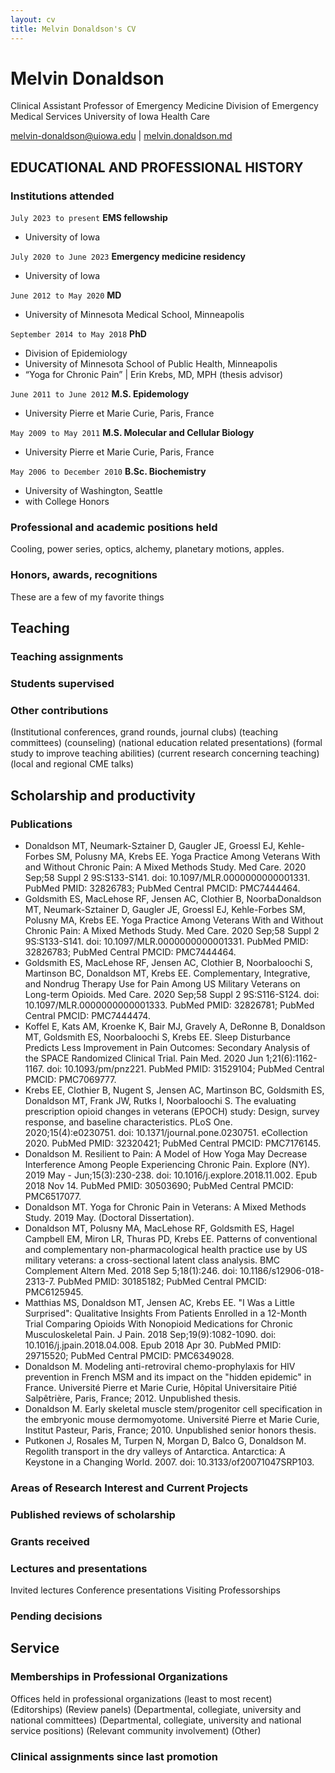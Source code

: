 ```yaml
---
layout: cv
title: Melvin Donaldson's CV
---
```

# Melvin Donaldson
Clinical Assistant Professor of Emergency Medicine</n>
Division of Emergency Medical Services</n>
University of Iowa Health Care</n>

<div id="webaddress">
<a href="melvin-donaldson@uiowa.edu">melvin-donaldson@uiowa.edu</a>
| <a href="melvin.donaldson.md">melvin.donaldson.md</a>
</div>


## EDUCATIONAL AND PROFESSIONAL HISTORY


### Institutions attended

`July 2023 to present`
__EMS fellowship__
- University of Iowa

`July 2020 to June 2023`
__Emergency medicine residency__
- University of Iowa

`June 2012 to May 2020`
__MD__
- University of Minnesota Medical School, Minneapolis

`September 2014 to May 2018`
__PhD__
- Division of Epidemiology
- University of Minnesota School of Public Health, Minneapolis
- “Yoga for Chronic Pain” | Erin Krebs, MD, MPH (thesis advisor)

`June 2011 to June 2012`
__M.S. Epidemology__
- University Pierre et Marie Curie, Paris, France

`May 2009 to May 2011`
__M.S. Molecular and Cellular Biology__
- University Pierre et Marie Curie, Paris, France

`May 2006 to December 2010`
__B.Sc. Biochemistry__
- University of Washington, Seattle
- with College Honors


### Professional and academic positions held

Cooling, power series, optics, alchemy, planetary motions, apples.


### Honors, awards, recognitions

These are a few of my favorite things

## Teaching

### Teaching assignments


### Students supervised


### Other contributions
(Institutional conferences, grand rounds, journal clubs)
(teaching committees)
(counseling)
(national education related presentations)
(formal study to improve teaching abilities)
(current research concerning teaching)
(local and regional CME talks)


## Scholarship and productivity

### Publications

<!-- A list is also available [online](http://scholar.google.co.uk/citations?user=LTOTl0YAAAAJ) -->

- Donaldson MT, Neumark-Sztainer D, Gaugler JE, Groessl EJ, Kehle-Forbes SM, Polusny MA, Krebs EE. Yoga Practice Among Veterans With and Without Chronic Pain: A Mixed Methods Study. Med Care. 2020 Sep;58 Suppl 2 9S:S133-S141. doi: 10.1097/MLR.0000000000001331. PubMed PMID: 32826783; PubMed Central PMCID: PMC7444464.
- Goldsmith ES, MacLehose RF, Jensen AC, Clothier B, NoorbaDonaldson MT, Neumark-Sztainer D, Gaugler JE, Groessl EJ, Kehle-Forbes SM, Polusny MA, Krebs EE. Yoga Practice Among Veterans With and Without Chronic Pain: A Mixed Methods Study. Med Care. 2020 Sep;58 Suppl 2 9S:S133-S141. doi: 10.1097/MLR.0000000000001331. PubMed PMID: 32826783; PubMed Central PMCID: PMC7444464.
- Goldsmith ES, MacLehose RF, Jensen AC, Clothier B, Noorbaloochi S, Martinson BC, Donaldson MT, Krebs EE. Complementary, Integrative, and Nondrug Therapy Use for Pain Among US Military Veterans on Long-term Opioids. Med Care. 2020 Sep;58 Suppl 2 9S:S116-S124. doi: 10.1097/MLR.0000000000001333. PubMed PMID: 32826781; PubMed Central PMCID: PMC7444474.
- Koffel E, Kats AM, Kroenke K, Bair MJ, Gravely A, DeRonne B, Donaldson MT, Goldsmith ES, Noorbaloochi S, Krebs EE. Sleep Disturbance Predicts Less Improvement in Pain Outcomes: Secondary Analysis of the SPACE Randomized Clinical Trial. Pain Med. 2020 Jun 1;21(6):1162-1167. doi: 10.1093/pm/pnz221. PubMed PMID: 31529104; PubMed Central PMCID: PMC7069777.
- Krebs EE, Clothier B, Nugent S, Jensen AC, Martinson BC, Goldsmith ES, Donaldson MT, Frank JW, Rutks I, Noorbaloochi S. The evaluating prescription opioid changes in veterans (EPOCH) study: Design, survey response, and baseline characteristics. PLoS One. 2020;15(4):e0230751. doi: 10.1371/journal.pone.0230751. eCollection 2020. PubMed PMID: 32320421; PubMed Central PMCID: PMC7176145.
- Donaldson M. Resilient to Pain: A Model of How Yoga May Decrease Interference Among People Experiencing Chronic Pain. Explore (NY). 2019 May - Jun;15(3):230-238. doi: 10.1016/j.explore.2018.11.002. Epub 2018 Nov 14. PubMed PMID: 30503690; PubMed Central PMCID: PMC6517077.
- Donaldson MT. Yoga for Chronic Pain in Veterans: A Mixed Methods Study. 2019 May. (Doctoral Dissertation).
- Donaldson MT, Polusny MA, MacLehose RF, Goldsmith ES, Hagel Campbell EM, Miron LR, Thuras PD, Krebs EE. Patterns of conventional and complementary non-pharmacological health practice use by US military veterans: a cross-sectional latent class analysis. BMC Complement Altern Med. 2018 Sep 5;18(1):246. doi: 10.1186/s12906-018-2313-7. PubMed PMID: 30185182; PubMed Central PMCID: PMC6125945.
- Matthias MS, Donaldson MT, Jensen AC, Krebs EE. "I Was a Little Surprised": Qualitative Insights From Patients Enrolled in a 12-Month Trial Comparing Opioids With Nonopioid Medications for Chronic Musculoskeletal Pain. J Pain. 2018 Sep;19(9):1082-1090. doi: 10.1016/j.jpain.2018.04.008. Epub 2018 Apr 30. PubMed PMID: 29715520; PubMed Central PMCID: PMC6349028.
- Donaldson M. Modeling anti-retroviral chemo-prophylaxis for HIV prevention in French MSM and its impact on the "hidden epidemic" in France. Université Pierre et Marie Curie, Hôpital Universitaire Pitié Salpêtrière, Paris, France; 2012. Unpublished thesis.
- Donaldson M. Early skeletal muscle stem/progenitor cell specification in the embryonic mouse dermomyotome. Université Pierre et Marie Curie, Institut Pasteur, Paris, France; 2010. Unpublished senior honors thesis.
- Putkonen J, Rosales M, Turpen N, Morgan D, Balco G, Donaldson M. Regolith transport in the dry valleys of Antarctica. Antarctica: A Keystone in a Changing World. 2007. doi: 10.3133/of20071047SRP103.

### Areas of Research Interest and Current Projects


### Published reviews of scholarship


### Grants received


### Lectures and presentations
Invited lectures
Conference presentations
Visiting Professorships


### Pending decisions


## Service

### Memberships in Professional Organizations
Offices held in professional organizations (least to most recent)
(Editorships)
(Review panels)
(Departmental, collegiate, university and national committees)
(Departmental, collegiate, university and national service positions)
(Relevant community involvement)
(Other) 


### Clinical assignments since last promotion 



<!-- ### Footer

Last updated: May 2013 -->

